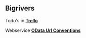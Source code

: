 ## Bigrivers

Todo's in **[Trello](https://trello.com/b/oHRXtkre/big-rivers "Bigrivers Trello Board")**

Webservice **[OData Url Conventions](http://docs.oasis-open.org/odata/odata/v4.0/errata02/os/complete/part2-url-conventions/odata-v4.0-errata02-os-part2-url-conventions-complete.html#_Toc406398071)**
